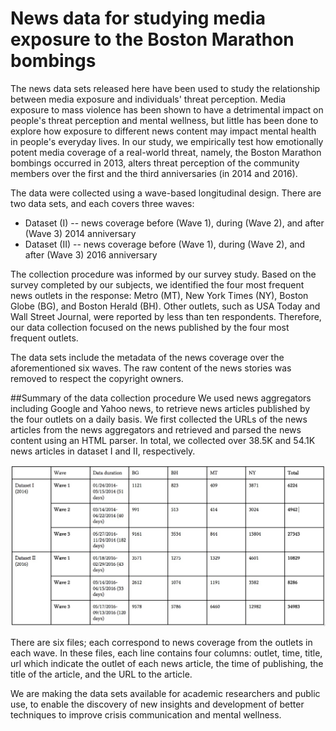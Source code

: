 # News data for studying media exposure to the Boston Marathon bombings

The news data sets released here have been used to study the relationship between media exposure and individuals' threat perception. Media exposure to mass violence has been shown to have a detrimental impact on people's threat perception and mental wellness, but little has been done to explore how exposure to different news content may impact mental health in people's everyday lives. In our study, we empirically test how emotionally potent media coverage of a real-world threat, namely, the Boston Marathon bombings occurred in 2013, alters threat perception of the community members over the first and the third anniversaries (in 2014 and 2016). 

The data were collected using a wave-based longitudinal design. There are two data sets, and each covers three waves:
* Dataset (I) -- news coverage before (Wave 1), during (Wave 2), and after (Wave 3) 2014 anniversary
* Dataset (II) -- news coverage before (Wave 1), during (Wave 2), and after (Wave 3) 2016 anniversary

The collection procedure was informed by our survey study. Based on the survey completed by our subjects, we identified the four most frequent news outlets in the response: Metro (MT), New York Times (NY), Boston Globe (BG), and Boston Herald (BH). Other outlets, such as USA Today and Wall Street Journal, were reported by less than ten respondents. Therefore, our data collection focused on the news published by the four most frequent outlets.

The data sets include the metadata of the news coverage over the aforementioned six waves. The raw content of the news stories was removed to respect the copyright owners. 

##Summary of the data collection procedure
We used news aggregators including Google and Yahoo news, to retrieve news articles published by the four outlets on a daily basis. We first collected the URLs of the news articles from the news aggregators and retrieved and parsed the news content using an HTML parser. In total, we collected over 38.5K and 54.1K news articles in dataset I and II, respectively.

![Fig.1: dataset summary](data_summary.jpg?raw=true)

There are six files; each correspond to news coverage from the outlets in each wave. In these files, each line contains four columns:
outlet, time, title, url
which indicate the outlet of each news article, the time of publishing, the title of the article, and the URL to the article.

We are making the data sets available for academic researchers and public use, to enable the discovery of new insights and development of better techniques to improve crisis communication and mental wellness. 